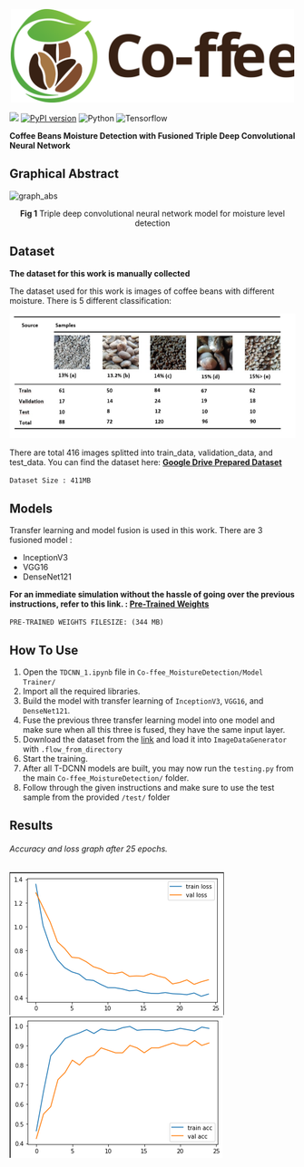 <p align="center">
  <img width="500" alt="logo" src="https://github.com/ivandityap/Co-ffee_MoistureDetection/blob/main/Images/logo2.svg"/>
</p>

[![](https://img.shields.io/badge/ID%20Team-C22_PC377-blue)](https://github.com/xrizer/Co-ffee)
[![PyPI version](https://badge.fury.io/py/autokeras.svg)](https://badge.fury.io/py/autokeras)
![Python](https://img.shields.io/badge/python-v3.9.0+-success.svg)
![Tensorflow](https://img.shields.io/badge/tensorflow-v2.8.0+-success.svg)


**Coffee Beans Moisture Detection with Fusioned Triple Deep Convolutional Neural Network**
## Graphical Abstract
![graph_abs](images/Graphic%20abstract-Page-5.png)
<p align="center">
    <b>Fig 1</b> Triple deep convolutional neural network model for moisture level detection
</p>

## Dataset
**The dataset for this work is manually collected**

The dataset used for this work is images of coffee beans with different moisture. There is 5 different classification:

![dataset](images/dataset.jpeg)

There are total 416 images splitted into train_data, validation_data, and test_data.
You can find the dataset here: **<a target=blank_ href="https://drive.google.com/drive/folders/1WaI9rQo7gBEZzdL7b40X_ciEuAy9DC-R?usp=sharing">Google Drive Prepared Dataset<a/>**

`Dataset Size : 411MB`


## Models
Transfer learning and model fusion is used in this work. There are 3 fusioned model :
- InceptionV3
- VGG16
- DenseNet121

**For an immediate simulation without the hassle of going over the previous instructions, refer to this link. : <a href="https://drive.google.com/file/d/11ycNNk1YWZGSVtpbrCJ3zwIBZgwxd7ai/view?usp=sharing">Pre-Trained Weights</a>**

`PRE-TRAINED WEIGHTS FILESIZE: (344 MB)`

## How To Use
1. Open the `TDCNN_1.ipynb` file in `Co-ffee_MoistureDetection/Model Trainer/`
2. Import all the required libraries.
3. Build the model with transfer learning of `InceptionV3`, `VGG16`, and `DenseNet121`. 
4. Fuse the previous three transfer learning model into one model and make sure when all this three is fused, they have the same input layer.
5. Download the dataset from the [link](https://drive.google.com/drive/folders/1WaI9rQo7gBEZzdL7b40X_ciEuAy9DC-R?usp=sharing) and load it into `ImageDataGenerator` with `.flow_from_directory`
6. Start the training.
7. After all T-DCNN models are built, you may now run the `testing.py` from the main `Co-ffee_MoistureDetection/` folder.
8. Follow through the given instructions and make sure to use the test sample from the provided `/test/` folder
## Results
###### Accuracy and loss graph after 25 epochs.
![Co-ffee logo](https://github.com/ivandityap/Co-ffee_MoistureDetection/blob/main/Images/res1.png)
![Co-ffee logo](https://github.com/ivandityap/Co-ffee_MoistureDetection/blob/main/Images/Screenshot%202022-06-12%20135755.png)
